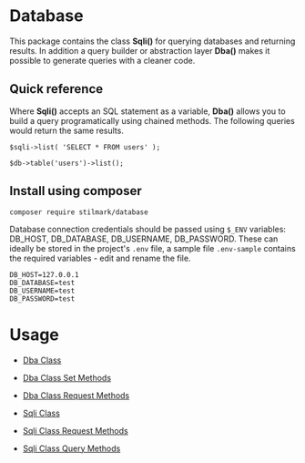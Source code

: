 # Database #

This package contains the class **Sqli()** for querying databases and returning results. In addition a query builder or abstraction layer **Dba()** makes it possible to generate queries with a cleaner code.

## Quick reference ##

Where **Sqli()** accepts an SQL statement as a variable, **Dba()** allows you to build a query programatically using chained methods. The following queries would return the same results.

	$sqli->list( 'SELECT * FROM users' );

	$db->table('users')->list();

## Install using composer ##

	composer require stilmark/database
	
Database connection credentials should be passed using `$_ENV` variables: DB_HOST, DB_DATABASE,  DB_USERNAME, DB_PASSWORD. These can ideally be stored in the project's `.env` file, a sample file `.env-sample` contains the required variables - edit and rename the file.

	DB_HOST=127.0.0.1
	DB_DATABASE=test
	DB_USERNAME=test
	DB_PASSWORD=test

# Usage #

- [Dba Class](https://github.com/Stilmark/Database/wiki/Dba-Class)
- [Dba Class Set Methods](https://github.com/Stilmark/Database/wiki/Dba-Class-Set-Methods)
- [Dba Class Request Methods](https://github.com/Stilmark/Database/wiki/Dba-Class-Request-Methods)

- [Sqli Class](https://github.com/Stilmark/Database/wiki/Sqli-Class)
- [Sqli Class Request Methods](https://github.com/Stilmark/Database/wiki/Sqli-Class-Request-Methods)
- [Sqli Class Query Methods](https://github.com/Stilmark/Database/wiki/Sqli-Class-Query-Methods)
